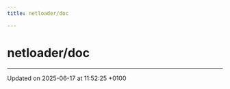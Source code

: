```yaml
---
title: netloader/doc

---
```


# netloader/doc








-------------------------------

Updated on 2025-06-17 at 11:52:25 +0100
